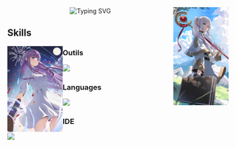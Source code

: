 <div align="center">
  <img src="./images/Frieren.jpeg" width="25%" align="right">
  <picture>
    <source align="top" media="(prefers-color-scheme: dark)" srcset="https://readme-typing-svg.herokuapp.com/?font=Fira+Code&pause=1000&color=00FFFF&multiline=true&random=false&width=435&center=true&lines=Hello+do+you+like+Frieren+?">
    <img align="top" src="https://readme-typing-svg.herokuapp.com/?font=Fira+Code&pause=1000&color=00FFFF&multiline=true&random=false&width=435&center=true&lines=Hello+do+you+like+Frieren+?" alt="Typing SVG" />
  </picture>
</div>


## Skills
<img src="./images/Fern.jpeg" width="25%" align="left">

### Outils
<div align="left">
  <img src="https://skillicons.dev/icons?i=mysql,nodejs,github,git">
</div>

### Languages
<div align="left">
  <img src="https://skillicons.dev/icons?i=python,">
</div>

### IDE
<div align="left">
  <img src="https://skillicons.dev/icons?i=vscode">
</div>